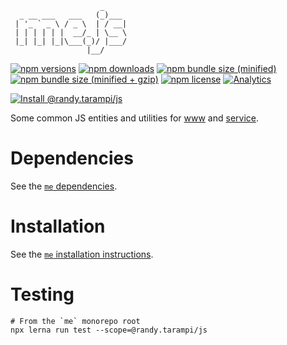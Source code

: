```
                    _
  _ __ ___   ___   (_)___
 | '_ ` _ \ / _ \  | / __|
 | | | | | |  __/_ | \__ \
 |_| |_| |_|\___(_)/ |___/
                 |__/
```

[![npm versions](https://img.shields.io/npm/v/@randy.tarampi/js.svg?style=flat-square)](https://www.npmjs.com/package/@randy.tarampi/js) [![npm downloads](https://img.shields.io/npm/dt/@randy.tarampi/js.svg?style=flat-square)](https://www.npmjs.com/package/@randy.tarampi/js) [![npm bundle size (minified)](https://img.shields.io/bundlephobia/min/@randy.tarampi/js.svg?style=flat-square)](https://www.npmjs.com/package/@randy.tarampi/js) [![npm bundle size (minified + gzip)](https://img.shields.io/bundlephobia/minzip/@randy.tarampi/js.svg?style=flat-square)](https://www.npmjs.com/package/@randy.tarampi/js) [![npm license](https://img.shields.io/npm/l/@randy.tarampi/js.svg?registry_uri=https%3A%2F%2Fregistry.npmjs.com&style=flat-square)](https://www.npmjs.com/package/@randy.tarampi/js) [![Analytics](https://ga-beacon.appspot.com/UA-50921068-1/beacon/github/randytarampi/me/tree/master/packages/js?flat&useReferrer)](https://github.com/igrigorik/ga-beacon)

[![Install @randy.tarampi/js](https://nodeico.herokuapp.com/@randy.tarampi/js.svg)](https://www.npmjs.com/package/@randy.tarampi/js)

Some common JS entities and utilities for [www](../www) and [service](../service).

# Dependencies

See the [`me` dependencies](../../README.md#Dependencies).

# Installation

See the [`me` installation instructions](../../README.md#Installation).

# Testing

```
# From the `me` monorepo root
npx lerna run test --scope=@randy.tarampi/js
```

